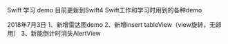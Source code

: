 Swift 学习 demo
目前更新到Swift4
Swift工作和学习时用到的各种demo

2018年7月3日
1、新增雷达图demo
2、新增insert tableView（view旋转，无卵用）
3、新能倒计时消失AlertView

